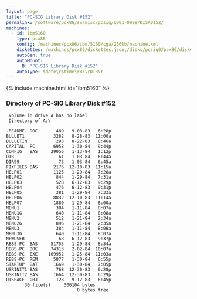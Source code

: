 ```yaml
---
layout: page
title: "PC-SIG Library Disk #152"
permalink: /software/pcx86/sw/misc/pcsig/0001-0999/DISK0152/
machines:
  - id: ibm5160
    type: pcx86
    config: /machines/pcx86/ibm/5160/cga/256kb/machine.xml
    diskettes: /machines/pcx86/diskettes.json,/disks/pcsig0/pcx86/diskettes.json
    autoGen: true
    autoMount:
      B: "PC-SIG Library Disk #152"
    autoType: $date\r$time\rB:\rDIR\r
---
```


{% include machine.html id="ibm5160" %}

### Directory of PC-SIG Library Disk #152

     Volume in drive A has no label
     Directory of A:\

    -README- DOC       489   9-03-83   6:28p
    BULLET1           3282   8-28-83  11:00a
    BULLETIN           293   8-22-83   8:46a
    CAPITAL  PC       6958   1-30-84   9:44p
    CONFIG   BAS     29056   1-13-84   1:12p
    DIR                 61   1-03-84   6:44a
    DIR99               73   1-03-84   6:45a
    FIXFILES BAS      2176  12-10-83  11:15a
    HELP01            1125   1-29-84   7:28a
    HELP02             844   1-29-84   7:31a
    HELP03             528   6-12-83   9:29p
    HELP04             476   6-12-83   9:31p
    HELP05             381   1-29-84   7:33a
    HELP06            8832  12-10-83  11:14a
    HELP07            1880   1-29-84   8:00a
    MENU1              384   1-11-84   8:07a
    MENU1G             640   1-11-84   8:08a
    MENU2              512   1-21-84   2:34a
    MENU2G             896   1-21-84   2:35a
    MENU3              384   1-11-84   8:06a
    MENU3G             640   1-11-84   8:07a
    NEWUSER             68   6-12-83   9:37p
    RBBS-PC  BAS     51755   1-29-84   8:34a
    RBBS-PC  DOC     74313   2-02-84  10:07a
    RBBS-PC  EXE    109952   1-25-84  11:03a
    RBBS-PC  REM      5877   1-30-84   6:55p
    STARTUP  BAT      1669   1-30-84   7:05p
    USRINIT1 BAS       768  12-30-83   6:28p
    USRINIT2 BAS      1664  12-30-83   6:29p
    UTSPACE  OBJ       128   9-12-83   6:45p
           30 file(s)     306104 bytes
                               0 bytes free
